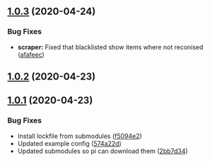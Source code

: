 ## [1.0.3](https://github.com/pct-org/getting-started/compare/v1.0.2...v1.0.3) (2020-04-24)


### Bug Fixes

* **scraper:** Fixed that blacklisted show items where not reconised ([afafeec](https://github.com/pct-org/getting-started/commit/afafeec2c3d4454c4346140995b3ada7d5ff03d5))



## [1.0.2](https://github.com/pct-org/getting-started/compare/v1.0.1...v1.0.2) (2020-04-23)



## [1.0.1](https://github.com/pct-org/getting-started/compare/574a22d6ef3a049025b3792873ae0e02242c1c2e...v1.0.1) (2020-04-23)


### Bug Fixes

* Install lockfile from submodules ([f5094e2](https://github.com/pct-org/getting-started/commit/f5094e231985bbfa1f0d65085473027e2c1c6702))
* Updated example config ([574a22d](https://github.com/pct-org/getting-started/commit/574a22d6ef3a049025b3792873ae0e02242c1c2e))
* Updated submodules so pi can download them ([2bb7d34](https://github.com/pct-org/getting-started/commit/2bb7d347d0bb6e360e78a7e3766ed81ccb0d68ce))



